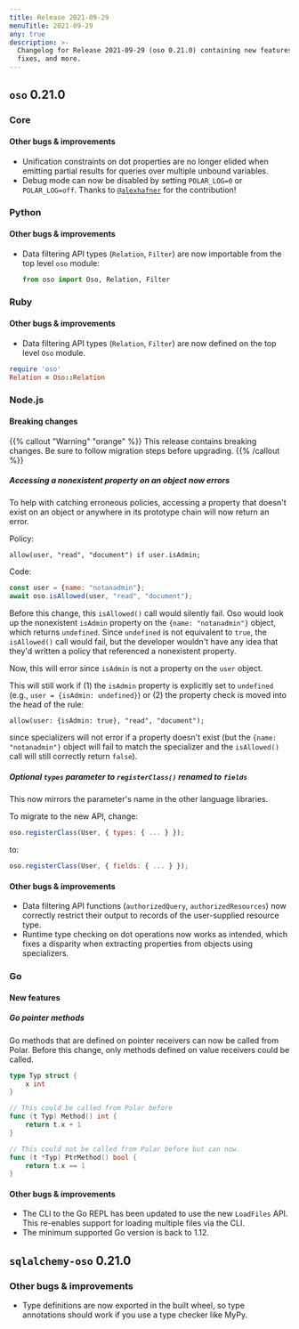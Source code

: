 ```yaml
---
title: Release 2021-09-29
menuTitle: 2021-09-29
any: true
description: >-
  Changelog for Release 2021-09-29 (oso 0.21.0) containing new features, bug
  fixes, and more.
---
```


## `oso` 0.21.0

### Core

#### Other bugs & improvements

- Unification constraints on dot properties are no longer elided when emitting
  partial results for queries over multiple unbound variables.
- Debug mode can now be disabled by setting `POLAR_LOG=0` or `POLAR_LOG=off`.
  Thanks to [`@alexhafner`](https://github.com/alexhafner) for the
  contribution!

### Python

#### Other bugs & improvements

- Data filtering API types (`Relation`, `Filter`) are now importable from the
  top level `oso` module:

    ```python
    from oso import Oso, Relation, Filter
    ```

### Ruby

#### Other bugs & improvements

- Data filtering API types (`Relation`, `Filter`) are now defined on the top
  level `Oso` module.

```ruby
require 'oso'
Relation = Oso::Relation
```

### Node.js

#### Breaking changes

{{% callout "Warning" "orange" %}}
  This release contains breaking changes. Be sure to follow migration steps
  before upgrading.
{{% /callout %}}

##### Accessing a nonexistent property on an object now errors

To help with catching erroneous policies, accessing a property that doesn't
exist on an object or anywhere in its prototype chain will now return an error.

Policy:

```polar
allow(user, "read", "document") if user.isAdmin;
```

Code:

```js
const user = {name: "notanadmin"};
await oso.isAllowed(user, "read", "document");
```

Before this change, this `isAllowed()` call would silently fail. Oso would look
up the nonexistent `isAdmin` property on the `{name: "notanadmin"}` object,
which returns `undefined`. Since `undefined` is not equivalent to `true`, the
`isAllowed()` call would fail, but the developer wouldn't have any idea that
they'd written a policy that referenced a nonexistent property.

Now, this will error since `isAdmin` is not a property on the `user` object.

This will still work if (1) the `isAdmin` property is explicitly set to
`undefined` (e.g., `user = {isAdmin: undefined}`) or (2) the property check is
moved into the head of the rule:

```polar
allow(user: {isAdmin: true}, "read", "document");
```

since specializers will not error if a property doesn't exist (but the `{name:
"notanadmin"}` object will fail to match the specializer and the `isAllowed()`
call will still correctly return `false`).

##### Optional `types` parameter to `registerClass()` renamed to `fields`

This now mirrors the parameter's name in the other language libraries.

To migrate to the new API, change:

```js
oso.registerClass(User, { types: { ... } });
```

to:

```js
oso.registerClass(User, { fields: { ... } });
```

#### Other bugs & improvements

- Data filtering API functions (`authorizedQuery`, `authorizedResources`) now
  correctly restrict their output to records of the user-supplied resource
  type.
- Runtime type checking on dot operations now works as intended, which fixes a
  disparity when extracting properties from objects using specializers.

### Go

#### New features

##### Go pointer methods

Go methods that are defined on pointer receivers can now be called from Polar.
Before this change, only methods defined on value receivers could be called.

```go
type Typ struct {
	x int
}

// This could be called from Polar before
func (t Typ) Method() int {
	return t.x + 1
}

// This could not be called from Polar before but can now.
func (t *Typ) PtrMethod() bool {
	return t.x == 1
}
```

#### Other bugs & improvements

- The CLI to the Go REPL has been updated to use the new `LoadFiles` API. This
  re-enables support for loading multiple files via the CLI.
- The minimum supported Go version is back to 1.12.

## `sqlalchemy-oso` 0.21.0

### Other bugs & improvements

- Type definitions are now exported in the built wheel, so type annotations
  should work if you use a type checker like MyPy.
